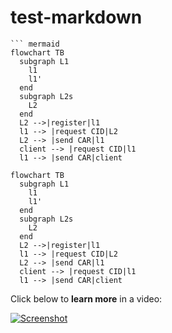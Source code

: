 # test-markdown

```
``` mermaid
flowchart TB
  subgraph L1
    l1
    l1'
  end
  subgraph L2s
    L2
  end
  L2 -->|register|l1
  l1 --> |request CID|L2
  L2 --> |send CAR|l1
  client --> |request CID|l1
  l1 --> |send CAR|client
```


```mermaid
flowchart TB
  subgraph L1
    l1
    l1'
  end
  subgraph L2s
    L2
  end
  L2 -->|register|l1
  l1 --> |request CID|L2
  L2 --> |send CAR|l1
  client --> |request CID|l1
  l1 --> |send CAR|client
```


Click below to **learn more** in a video:

[![Screenshot](https://blog.joinmastodon.org/2018/06/why-activitypub-is-the-future/ezgif-2-60f1b00403.gif)][youtube_demo]

[youtube_demo]: https://www.youtube.com/watch?v=IPSbNdBmWKE
